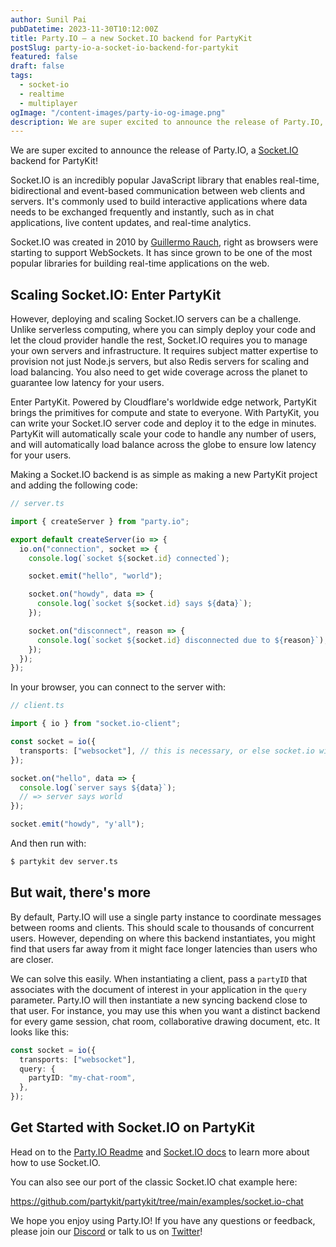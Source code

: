 ```yaml
---
author: Sunil Pai
pubDatetime: 2023-11-30T10:12:00Z
title: Party.IO — a new Socket.IO backend for PartyKit
postSlug: party-io-a-socket-io-backend-for-partykit
featured: false
draft: false
tags:
  - socket-io
  - realtime
  - multiplayer
ogImage: "/content-images/party-io-og-image.png"
description: We are super excited to announce the release of Party.IO, a Socket.IO backend for PartyKit!
---
```


We are super excited to announce the release of Party.IO, a [Socket.IO](https://socket.io/) backend for PartyKit!

Socket.IO is an incredibly popular JavaScript library that enables real-time, bidirectional and event-based communication between web clients and servers. It's commonly used to build interactive applications where data needs to be exchanged frequently and instantly, such as in chat applications, live content updates, and real-time analytics.

Socket.IO was created in 2010 by [Guillermo Rauch](https://twitter.com/rauchg), right as browsers were starting to support WebSockets. It has since grown to be one of the most popular libraries for building real-time applications on the web.

## Scaling Socket.IO: Enter PartyKit

However, deploying and scaling Socket.IO servers can be a challenge. Unlike serverless computing, where you can simply deploy your code and let the cloud provider handle the rest, Socket.IO requires you to manage your own servers and infrastructure. It requires subject matter expertise to provision not just Node.js servers, but also Redis servers for scaling and load balancing. You also need to get wide coverage across the planet to guarantee low latency for your users.

Enter PartyKit. Powered by Cloudflare's worldwide edge network, PartyKit brings the primitives for compute and state to everyone. With PartyKit, you can write your Socket.IO server code and deploy it to the edge in minutes. PartyKit will automatically scale your code to handle any number of users, and will automatically load balance across the globe to ensure low latency for your users.

Making a Socket.IO backend is as simple as making a new PartyKit project and adding the following code:

```ts
// server.ts

import { createServer } from "party.io";

export default createServer(io => {
  io.on("connection", socket => {
    console.log(`socket ${socket.id} connected`);

    socket.emit("hello", "world");

    socket.on("howdy", data => {
      console.log(`socket ${socket.id} says ${data}`);
    });

    socket.on("disconnect", reason => {
      console.log(`socket ${socket.id} disconnected due to ${reason}`);
    });
  });
});
```

In your browser, you can connect to the server with:

```ts
// client.ts

import { io } from "socket.io-client";

const socket = io({
  transports: ["websocket"], // this is necessary, or else socket.io will try to use polling
});

socket.on("hello", data => {
  console.log(`server says ${data}`);
  // => server says world
});

socket.emit("howdy", "y'all");
```

And then run with:

```bash
$ partykit dev server.ts
```

## But wait, there's more

By default, Party.IO will use a single party instance to coordinate messages between rooms and clients. This should scale to thousands of concurrent users. However, depending on where this backend instantiates, you might find that users far away from it might face longer latencies than users who are closer.

We can solve this easily. When instantiating a client, pass a `partyID` that associates with the document of interest in your application in the `query` parameter. Party.IO will then instantiate a new syncing backend close to that user. For instance, you may use this when you want a distinct backend for every game session, chat room, collaborative drawing document, etc. It looks like this:

```ts
const socket = io({
  transports: ["websocket"],
  query: {
    partyID: "my-chat-room",
  },
});
```

## Get Started with Socket.IO on PartyKit

Head on to the [Party.IO Readme](https://github.com/partykit/partykit/blob/main/packages/party.io/README.md) and [Socket.IO docs](https://socket.io/docs/v4) to learn more about how to use Socket.IO.

You can also see our port of the classic Socket.IO chat example here:

https://github.com/partykit/partykit/tree/main/examples/socket.io-chat

We hope you enjoy using Party.IO! If you have any questions or feedback, please join our [Discord](https://discord.gg/GJwKKTcQ7W) or talk to us on [Twitter](https://twitter.com/partykit_io)!
